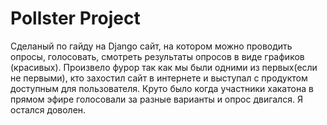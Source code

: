 # Pollster Project

Сделаный по гайду на Django сайт, на котором можно проводить опросы, голосовать, смотреть результаты опросов в виде графиков (красивых). Произвело фурор так как мы были одними из первых(если не первыми), кто захостил сайт в интернете и выступал с продуктом доступным для пользователя. 
Круто было когда участники хакатона в прямом эфире голосовали за разные варианты и опрос двигался. Я остался доволен.

